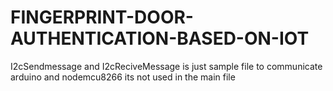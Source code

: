 # FINGERPRINT-DOOR-AUTHENTICATION-BASED-ON-IOT
I2cSendmessage and I2cReciveMessage is just sample file to communicate arduino and nodemcu8266 its not used in the main file 
